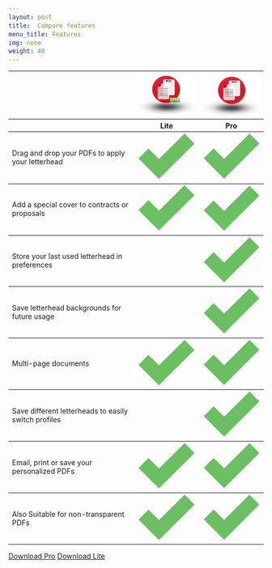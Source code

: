 ```yaml
---
layout: post
title:  Compare features
menu_title: Features
img: none
weight: 40
---
```


<table class="features">
<tbody>
<tr class="emptyheader">
<th class="selected"></th>
<th class="selector"><img src="img/iconlite.png" alt="lite icon"/></th>

<th class="selector"><img itemprop="image" src="img/iconpro.png" alt="pro icon"/></th>

</tr>
</tbody>
<tbody>
<tr class="greyheader">
<th class="selected"></th>
<th class="selector">Lite</th>

<th class="selector">Pro</th>


</tr>
</tbody>
<!--Mac Standard and iPad features-->
<tbody class="feature mac ios">
<tr>
<td class="name">Drag and drop your PDFs to apply your letterhead
</td>
<td class="device"><span class="checkmark"><svg version="1.1" id="laag_1" xmlns="http://www.w3.org/2000/svg" xmlns:xlink="http://www.w3.org/1999/xlink" x="0px" y="0px" viewbox="0 0 32.9 26.8" style="enable-background:new 0 0 32.9 26.8;" xml:space="preserve"> <style type="text/css"> .st0{fill:none;stroke:#6abf61;stroke-width:8;stroke-miterlimit:10;} </style> <polyline class="st0" points="3.4,11.7 12.2,20.5 29.6,3.2 "/>
</svg></span></td>
<td class="device"><span class="checkmark"><svg version="1.1" id="laag_1" xmlns="http://www.w3.org/2000/svg" xmlns:xlink="http://www.w3.org/1999/xlink" x="0px" y="0px" viewbox="0 0 32.9 26.8" style="enable-background:new 0 0 32.9 26.8;" xml:space="preserve"> <style type="text/css"> .st0{fill:none;stroke:#6abf61;stroke-width:8;stroke-miterlimit:10;} </style> <polyline class="st0" points="3.4,11.7 12.2,20.5 29.6,3.2 "/>
</svg></span></td>

</tr>
</tbody>
<tbody class="feature mac ios">
<tr>
<td class="name">Add a special cover to contracts or proposals
</td>
<td class="device"><span class="checkmark"><svg version="1.1" id="laag_1" xmlns="http://www.w3.org/2000/svg" xmlns:xlink="http://www.w3.org/1999/xlink" x="0px" y="0px" viewbox="0 0 32.9 26.8" style="enable-background:new 0 0 32.9 26.8;" xml:space="preserve"> <style type="text/css"> .st0{fill:none;stroke:#6abf61;stroke-width:8;stroke-miterlimit:10;} </style> <polyline class="st0" points="3.4,11.7 12.2,20.5 29.6,3.2 "/>
</svg></span></td>
<td class="device"><span class="checkmark"><svg version="1.1" id="laag_1" xmlns="http://www.w3.org/2000/svg" xmlns:xlink="http://www.w3.org/1999/xlink" x="0px" y="0px" viewbox="0 0 32.9 26.8" style="enable-background:new 0 0 32.9 26.8;" xml:space="preserve"> <style type="text/css"> .st0{fill:none;stroke:#6abf61;stroke-width:8;stroke-miterlimit:10;} </style> <polyline class="st0" points="3.4,11.7 12.2,20.5 29.6,3.2 "/>
</svg></span></td>

</tr>
</tbody>
<tbody class="feature mac ios">
<tr>
<td class="name">Store your last used letterhead in preferences
</td>
<td class="device"><span class="checkmark"></span></td>
<td class="device"><span class="checkmark"><svg version="1.1" id="laag_1" xmlns="http://www.w3.org/2000/svg" xmlns:xlink="http://www.w3.org/1999/xlink" x="0px" y="0px" viewbox="0 0 32.9 26.8" style="enable-background:new 0 0 32.9 26.8;" xml:space="preserve"> <style type="text/css"> .st0{fill:none;stroke:#6abf61;stroke-width:8;stroke-miterlimit:10;} </style> <polyline class="st0" points="3.4,11.7 12.2,20.5 29.6,3.2 "/>
</svg></span></td>

</tr>
</tbody>
<tbody class="feature mac ios">
<tr>
<td class="name">Save letterhead backgrounds for future usage
</td>
<td class="device"><span class="checkmark"></span></td>
<td class="device"><span class="checkmark"><svg version="1.1" id="laag_1" xmlns="http://www.w3.org/2000/svg" xmlns:xlink="http://www.w3.org/1999/xlink" x="0px" y="0px" viewbox="0 0 32.9 26.8" style="enable-background:new 0 0 32.9 26.8;" xml:space="preserve"> <style type="text/css"> .st0{fill:none;stroke:#6abf61;stroke-width:8;stroke-miterlimit:10;} </style> <polyline class="st0" points="3.4,11.7 12.2,20.5 29.6,3.2 "/>
</svg>
</span></td>

</tr>
</tbody>
<tbody class="feature mac ios">
<tr>
<td class="name">Multi-page documents
</td>
<td class="device"><span class="checkmark"><svg version="1.1" id="Laag_1" xmlns="http://www.w3.org/2000/svg" xmlns:xlink="http://www.w3.org/1999/xlink" x="0px" y="0px" viewBox="0 0 32.9 26.8" style="enable-background:new 0 0 32.9 26.8;" xml:space="preserve"> <style type="text/css"> .st0{fill:none;stroke:#6ABF61;stroke-width:8;stroke-miterlimit:10;} </style> <polyline class="st0" points="3.4,11.7 12.2,20.5 29.6,3.2 "/>
</svg>
</span></td>
<td class="device"><span class="checkmark"><svg version="1.1" id="Laag_1" xmlns="http://www.w3.org/2000/svg" xmlns:xlink="http://www.w3.org/1999/xlink" x="0px" y="0px" viewBox="0 0 32.9 26.8" style="enable-background:new 0 0 32.9 26.8;" xml:space="preserve"> <style type="text/css"> .st0{fill:none;stroke:#6ABF61;stroke-width:8;stroke-miterlimit:10;} </style> <polyline class="st0" points="3.4,11.7 12.2,20.5 29.6,3.2 "/>
</svg>
</span></td>

</tr>
</tbody>
<tbody class="feature mac ios">
<tr>
<td class="name">Save different letterheads to easily switch profiles
</td>
<td class="device"><span class="checkmark"></span></td>
<td class="device"><span class="checkmark"><svg version="1.1" id="Laag_1" xmlns="http://www.w3.org/2000/svg" xmlns:xlink="http://www.w3.org/1999/xlink" x="0px" y="0px" viewBox="0 0 32.9 26.8" style="enable-background:new 0 0 32.9 26.8;" xml:space="preserve"> <style type="text/css"> .st0{fill:none;stroke:#6ABF61;stroke-width:8;stroke-miterlimit:10;} </style> <polyline class="st0" points="3.4,11.7 12.2,20.5 29.6,3.2 "/>
</svg>
</span></td>

</tr>
</tbody>
<tbody class="feature mac ios">
<tr>
<td class="name">Email, print or save your personalized PDFs
</td>
<td class="device"><span class="checkmark"><svg version="1.1" id="Laag_1" xmlns="http://www.w3.org/2000/svg" xmlns:xlink="http://www.w3.org/1999/xlink" x="0px" y="0px" viewBox="0 0 32.9 26.8" style="enable-background:new 0 0 32.9 26.8;" xml:space="preserve"> <style type="text/css"> .st0{fill:none;stroke:#6ABF61;stroke-width:8;stroke-miterlimit:10;} </style> <polyline class="st0" points="3.4,11.7 12.2,20.5 29.6,3.2 "/>
</svg></span></td>
<td class="device"><span class="checkmark"><svg version="1.1" id="Laag_1" xmlns="http://www.w3.org/2000/svg" xmlns:xlink="http://www.w3.org/1999/xlink" x="0px" y="0px" viewBox="0 0 32.9 26.8" style="enable-background:new 0 0 32.9 26.8;" xml:space="preserve"> <style type="text/css"> .st0{fill:none;stroke:#6ABF61;stroke-width:8;stroke-miterlimit:10;} </style> <polyline class="st0" points="3.4,11.7 12.2,20.5 29.6,3.2 "/>
</svg>
</span></td>
</tr>
</tbody>
<tbody class="feature mac ios">
<tr>
<td class="name">Also Suitable for non-transparent PDFs
</td>
<td class="device"><span class="checkmark"><svg version="1.1" id="Laag_1" xmlns="http://www.w3.org/2000/svg" xmlns:xlink="http://www.w3.org/1999/xlink" x="0px" y="0px" viewBox="0 0 32.9 26.8" style="enable-background:new 0 0 32.9 26.8;" xml:space="preserve"> <style type="text/css"> .st0{fill:none;stroke:#6ABF61;stroke-width:8;stroke-miterlimit:10;} </style> <polyline class="st0" points="3.4,11.7 12.2,20.5 29.6,3.2 "/>
</svg></span></td>
<td class="device"><span class="checkmark"><svg version="1.1" id="Laag_1" xmlns="http://www.w3.org/2000/svg" xmlns:xlink="http://www.w3.org/1999/xlink" x="0px" y="0px" viewBox="0 0 32.9 26.8" style="enable-background:new 0 0 32.9 26.8;" xml:space="preserve"> <style type="text/css"> .st0{fill:none;stroke:#6ABF61;stroke-width:8;stroke-miterlimit:10;} </style> <polyline class="st0" points="3.4,11.7 12.2,20.5 29.6,3.2 "/>
</svg>
</span></td>
</tr>
</tbody>
</table>

<div class="buttons">
<a href="{{site.mac_app_store_pro}}" onClick="ga('send', 'event', 'itunes_features_button', 'PDF Letterhead Pro')" class="app-store-matrix" id="Pro">Download Pro</a>
<a href="{{site.mac_app_store_lite}}" onClick="ga('send', 'event', 'itunes_features_button', 'PDF Letterhead Lite')" class="app-store-matrix" id="Pro">Download Lite</a>
</div>
